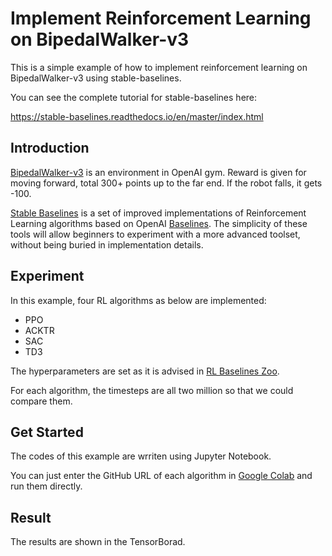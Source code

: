 # Implement Reinforcement Learning on BipedalWalker-v3
This is a simple example of how to implement reinforcement learning on BipedalWalker-v3 using stable-baselines.

You can see the complete tutorial for stable-baselines here:

https://stable-baselines.readthedocs.io/en/master/index.html


## Introduction
[BipedalWalker-v3](https://gym.openai.com/envs/BipedalWalker-v2/) is an environment in OpenAI gym. Reward is given for moving forward, total 300+ points up to the far end. If the robot falls, it gets -100.

[Stable Baselines](https://github.com/hill-a/stable-baselines) is a set of improved implementations of Reinforcement Learning algorithms based on OpenAI [Baselines](https://github.com/openai/baselines). The simplicity of these tools will allow beginners to experiment with a more advanced toolset, without being buried in implementation details.


## Experiment
In this example, four RL algorithms as below are implemented:
- PPO
- ACKTR
- SAC
- TD3

The hyperparameters are set as it is advised in [RL Baselines Zoo](https://github.com/araffin/rl-baselines-zoo).

For each algorithm, the timesteps are all two million so that we could compare them.


## Get Started
The codes of this example are wrriten using Jupyter Notebook.

You can just enter the GitHub URL of each algorithm in [Google Colab](https://colab.research.google.com/) and run them directly.


## Result
The results are shown in the TensorBorad.

